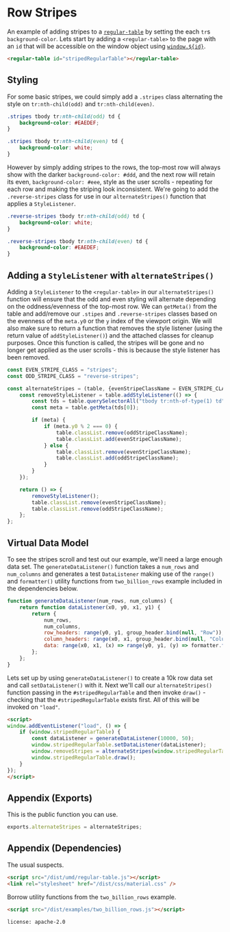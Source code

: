 # Row Stripes

An example of adding stripes to a [`regular-table`](https://github.com/jpmorganchase/regular-table)
by setting the each `tr`s `background-color`.
Lets start by adding a `<regular-table>` to the page with an `id` that will
be accessible on the window object using [`window.${id}`](https://stackoverflow.com/questions/18713272/why-do-dom-elements-exist-as-properties-on-the-window-object).

```html
<regular-table id="stripedRegularTable"></regular-table>
```

## Styling

For some basic stripes, we could simply add a `.stripes` class alternating
the style on `tr:nth-child(odd)` and `tr:nth-child(even)`.

```css
.stripes tbody tr:nth-child(odd) td { 
    background-color: #EAEDEF;
}

.stripes tbody tr:nth-child(even) td {
    background-color: white;
}
```

However by simply adding stripes to the rows, the top-most row will always show
with the darker `background-color: #ddd`, and the next row will retain its
even, `background-color: #eee`, style as the user scrolls - repeating for each
row and making the striping look inconsistent.
We're going to add the `.reverse-stripes` class for use in our
`alternateStripes()` function that applies a `StyleListener`.

```css
.reverse-stripes tbody tr:nth-child(odd) td {
    background-color: white;
}

.reverse-stripes tbody tr:nth-child(even) td {
    background-color: #EAEDEF;
}
```

## Adding a `StyleListener` with `alternateStripes()`

Adding a `StyleListener` to the `<regular-table>` in our `alternateStripes()`
function will ensure that the odd and even styling will alternate depending on
the oddness/evenness of the top-most row. We can `getMeta()` from the table and
add/remove our `.stipes` and `.reverse-stripes` classes based on the evenness of
the `meta.y0` or the `y` index of the viewport origin. We will also make sure to
return a function that removes the style listener (using the return value of
`addStyleListener()`) and the attached classes for cleanup purposes. Once this
function is called, the stripes will be gone and no longer get applied as the
user scrolls - this is because the style listener has been removed.

```javascript
const EVEN_STRIPE_CLASS = "stripes";
const ODD_STRIPE_CLASS = "reverse-stripes";

const alternateStripes = (table, {evenStripeClassName = EVEN_STRIPE_CLASS, oddStripeClassName = ODD_STRIPE_CLASS} = {}) => {
    const removeStyleListener = table.addStyleListener(() => {
        const tds = table.querySelectorAll("tbody tr:nth-of-type(1) td");
        const meta = table.getMeta(tds[0]);

        if (meta) {
            if (meta.y0 % 2 === 0) {
                table.classList.remove(oddStripeClassName);
                table.classList.add(evenStripeClassName);
            } else {
                table.classList.remove(evenStripeClassName);
                table.classList.add(oddStripeClassName);
            }
        }
    });

    return () => {
        removeStyleListener();
        table.classList.remove(evenStripeClassName);
        table.classList.remove(oddStripeClassName);
    };
};
```

## Virtual Data Model

To see the stripes scroll and test out our example, we'll need a large
enough data set. The `generateDataListener()` function takes a
`num_rows` and `num_columns` and generates a test `DataListener` making use of
the `range()` and `formatter()` utility functions from `two_billion_rows`
example included in the dependencies below.

```javascript
function generateDataListener(num_rows, num_columns) {
    return function dataListener(x0, y0, x1, y1) {
        return {
            num_rows,
            num_columns,
            row_headers: range(y0, y1, group_header.bind(null, "Row")),
            column_headers: range(x0, x1, group_header.bind(null, "Column")),
            data: range(x0, x1, (x) => range(y0, y1, (y) => formatter.format(x + y))),
        };
    };
}
```

Lets set up by using `generateDataListener()` to create a 10k row data set and
call `setDataListener()` with it.
Next we'll call our `alternateStripes()` function passing in the `#stripedRegularTable`
and then invoke `draw()` - checking that the `#stripedRegularTable` exists first.
All of this will be invoked on `"load"`.

```html
<script>
window.addEventListener("load", () => {
    if (window.stripedRegularTable) {
        const dataListener = generateDataListener(10000, 50);
        window.stripedRegularTable.setDataListener(dataListener);
        window.removeStripes = alternateStripes(window.stripedRegularTable);
        window.stripedRegularTable.draw();
    }
});
</script>
```

## Appendix (Exports)

This is the public function you can use.

```javascript
exports.alternateStripes = alternateStripes;
```

## Appendix (Dependencies)

The usual suspects.

```html
<script src="/dist/umd/regular-table.js"></script>
<link rel="stylesheet" href="/dist/css/material.css" />
```

Borrow utility functions from the `two_billion_rows` example.

```html
<script src="/dist/examples/two_billion_rows.js"></script>
```

```block
license: apache-2.0
```
